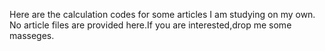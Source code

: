 Here are the calculation codes for some articles I am studying on my own.
No article files are provided here.If you are interested,drop me some masseges.